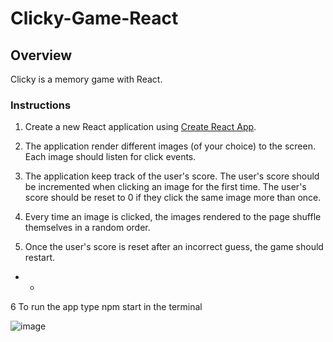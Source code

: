 # Clicky-Game-React 

## Overview

Clicky is a memory game with React. 

### Instructions


1. Create a new React application using [Create React App](https://github.com/facebookincubator/create-react-app).

2. The application  render different images (of your choice) to the screen. Each image should listen for click events.

3. The application  keep track of the user's score. The user's score should be incremented when clicking an image for the first time. The user's score should be reset to 0 if they click the same image more than once.

4. Every time an image is clicked, the images rendered to the page shuffle themselves in a random order.

5. Once the user's score is reset after an incorrect guess, the game should restart.

- - 
6 To run the app  type npm start in the terminal

![image](https://user-images.githubusercontent.com/49765334/66724719-6cd34180-edf7-11e9-9b53-18ccc1154ef6.png)

